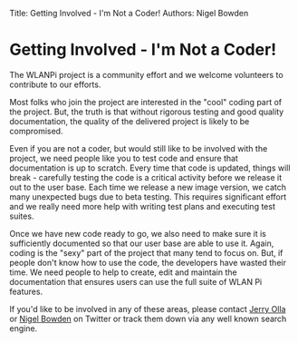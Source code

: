 Title: Getting Involved - I'm Not a Coder!
Authors: Nigel Bowden

# Getting Involved - I'm Not a Coder!

The WLANPi project is a community effort and we welcome volunteers to contribute to our efforts. 

Most folks who join the project are interested in the "cool" coding part of the project. But, the truth is that without rigorous testing and good quality documentation, the quality of the delivered project is likely to be compromised.

Even if you are not a coder, but would still like to be involved with the project, we need people like you to test code and ensure that documentation is up to scratch. Every time that code is updated, things will break - carefully testing the code is a critical activity before we release it out to the user base. Each time we release a new image version, we catch many unexpected bugs due to beta testing. This requires significant effort and we really need more help with writing test plans and executing test suites.

Once we have new code ready to go, we also need to make sure it is sufficiently documented so that our user base are able to use it. Again, coding is the "sexy" part of the project that many tend to focus on. But, if people don't know how to use the code, the developers have wasted their time. We need people to help to create, edit and maintain the documentation that ensures users can use the full suite of WLAN Pi features.

If you'd like to be involved in any of these areas, please contact [Jerry Olla][jerry_twitter] or [Nigel Bowden][nigel_twitter] on Twitter or track them down via any well known search engine.

<!-- link list -->
[nigel_twitter]: https://twitter.com/wifinigel
[jerry_twitter]: https://twitter.com/jolla
